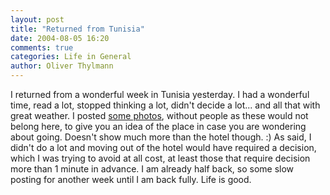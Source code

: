 ```yaml
---
layout: post
title: "Returned from Tunisia"
date: 2004-08-05 16:20
comments: true
categories: Life in General
author: Oliver Thylmann
---
```



I returned from a wonderful week in Tunisia yesterday. I had a wonderful time, read a lot, stopped thinking a lot, didn't decide a lot... and all that with great weather. I posted [some photos](http://owt.typepad.com/photos/tunisia_2004/index.html), without people as these would not belong here, to give you an idea of the place in case you are wondering about going. Doesn't show much more than the hotel though. :) As said, I didn't do a lot and moving out of the hotel would have required a decision, which I was trying to avoid at all cost, at least those that require decision more than 1 minute in advance. I am already half back, so some slow posting for another week until I am back fully. Life is good.


